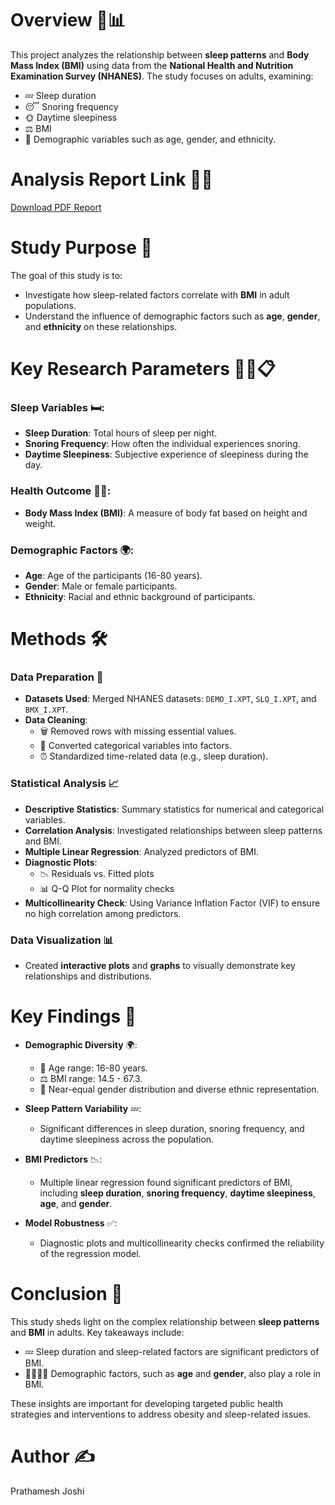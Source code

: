 # **Overview** 🌙📊

This project analyzes the relationship between **sleep patterns** and **Body Mass Index (BMI)** using data from the **National Health and Nutrition Examination Survey (NHANES)**. The study focuses on adults, examining:

- 💤 Sleep duration
- 😴 Snoring frequency
- 🌞 Daytime sleepiness
- ⚖️ BMI
- 👥 Demographic variables such as age, gender, and ethnicity.

# **Analysis Report Link** 📄🔗
<a href="./The-Impact-of-Sleep-Patterns-on-Body-Mass-Index-Prathamesh-Joshi.pdf">Download PDF Report</a>

# **Study Purpose** 🎯

The goal of this study is to:

- Investigate how sleep-related factors correlate with **BMI** in adult populations.
- Understand the influence of demographic factors such as **age**, **gender**, and **ethnicity** on these relationships.

# **Key Research Parameters** 🧑‍🔬📋

### Sleep Variables 🛏️:
- **Sleep Duration**: Total hours of sleep per night.
- **Snoring Frequency**: How often the individual experiences snoring.
- **Daytime Sleepiness**: Subjective experience of sleepiness during the day.

### Health Outcome 🏋️‍♂️:
- **Body Mass Index (BMI)**: A measure of body fat based on height and weight.

### Demographic Factors 🌍:
- **Age**: Age of the participants (16-80 years).
- **Gender**: Male or female participants.
- **Ethnicity**: Racial and ethnic background of participants.

# **Methods** 🛠️

### Data Preparation 🧹
- **Datasets Used**: Merged NHANES datasets: `DEMO_I.XPT`, `SLQ_I.XPT`, and `BMX_I.XPT`.
- **Data Cleaning**: 
  - 🗑️ Removed rows with missing essential values.
  - 🔄 Converted categorical variables into factors.
  - ⏰ Standardized time-related data (e.g., sleep duration).

### Statistical Analysis 📈
- **Descriptive Statistics**: Summary statistics for numerical and categorical variables.
- **Correlation Analysis**: Investigated relationships between sleep patterns and BMI.
- **Multiple Linear Regression**: Analyzed predictors of BMI.
- **Diagnostic Plots**: 
  - 📉 Residuals vs. Fitted plots
  - 📊 Q-Q Plot for normality checks
- **Multicollinearity Check**: Using Variance Inflation Factor (VIF) to ensure no high correlation among predictors.

### Data Visualization 📊
- Created **interactive plots** and **graphs** to visually demonstrate key relationships and distributions.

# **Key Findings** 🔑

- **Demographic Diversity** 🌍: 
  - 👶 Age range: 16-80 years.
  - ⚖️ BMI range: 14.5 - 67.3.
  - 🚻 Near-equal gender distribution and diverse ethnic representation.
  
- **Sleep Pattern Variability** 💤: 
  - Significant differences in sleep duration, snoring frequency, and daytime sleepiness across the population.
  
- **BMI Predictors** 📉: 
  - Multiple linear regression found significant predictors of BMI, including **sleep duration**, **snoring frequency**, **daytime sleepiness**, **age**, and **gender**.

- **Model Robustness** ✅: 
  - Diagnostic plots and multicollinearity checks confirmed the reliability of the regression model.

# **Conclusion** 📝

This study sheds light on the complex relationship between **sleep patterns** and **BMI** in adults. Key takeaways include:

- 💤 Sleep duration and sleep-related factors are significant predictors of BMI.
- 👨‍👩‍👧‍👦 Demographic factors, such as **age** and **gender**, also play a role in BMI.
  
These insights are important for developing targeted public health strategies and interventions to address obesity and sleep-related issues.

# **Author** ✍️
Prathamesh Joshi
